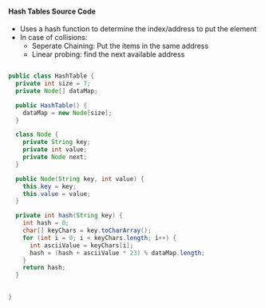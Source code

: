 #### Hash Tables Source Code

* Uses a hash function to determine the index/address to put the element
* In case of collisions:
    - Seperate Chaining: Put the items in the same address
    - Linear probing: find the next available address
 
```java

public class HashTable {
  private int size = 7;
  private Node[] dataMap;

  public HashTable() {
    dataMap = new Node[size];
  }

  class Node {
    private String key;
    private int value;
    private Node next;
  }

  public Node(String key, int value) {
    this.key = key;
    this.value = value;
  }

  private int hash(String key) {
    int hash = 0;
    char[] keyChars = key.toCharArray();
    for (int i = 0; i < keyChars.length; i++) {
      int asciiValue = keyChars[i];
      hash = (hash + asciiValue * 23) % dataMap.length;
    }
    return hash;
  }
  

}

``` 
